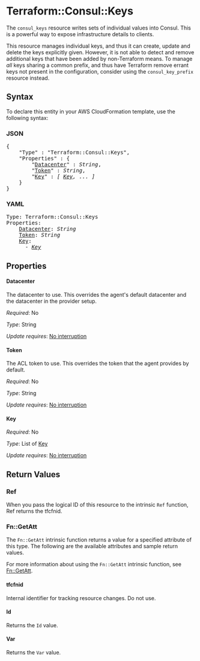 # Terraform::Consul::Keys

The `consul_keys` resource writes sets of individual values into Consul.
This is a powerful way to expose infrastructure details to clients.

This resource manages individual keys, and thus it can create, update
and delete the keys explicitly given. However, it is not able to detect
and remove additional keys that have been added by non-Terraform means.
To manage *all* keys sharing a common prefix, and thus have Terraform
remove errant keys not present in the configuration, consider using the
`consul_key_prefix` resource instead.

## Syntax

To declare this entity in your AWS CloudFormation template, use the following syntax:

### JSON

<pre>
{
    "Type" : "Terraform::Consul::Keys",
    "Properties" : {
        "<a href="#datacenter" title="Datacenter">Datacenter</a>" : <i>String</i>,
        "<a href="#token" title="Token">Token</a>" : <i>String</i>,
        "<a href="#key" title="Key">Key</a>" : <i>[ <a href="key.md">Key</a>, ... ]</i>
    }
}
</pre>

### YAML

<pre>
Type: Terraform::Consul::Keys
Properties:
    <a href="#datacenter" title="Datacenter">Datacenter</a>: <i>String</i>
    <a href="#token" title="Token">Token</a>: <i>String</i>
    <a href="#key" title="Key">Key</a>: <i>
      - <a href="key.md">Key</a></i>
</pre>

## Properties

#### Datacenter

The datacenter to use. This overrides the
agent's default datacenter and the datacenter in the provider setup.

_Required_: No

_Type_: String

_Update requires_: [No interruption](https://docs.aws.amazon.com/AWSCloudFormation/latest/UserGuide/using-cfn-updating-stacks-update-behaviors.html#update-no-interrupt)

#### Token

The ACL token to use. This overrides the
token that the agent provides by default.

_Required_: No

_Type_: String

_Update requires_: [No interruption](https://docs.aws.amazon.com/AWSCloudFormation/latest/UserGuide/using-cfn-updating-stacks-update-behaviors.html#update-no-interrupt)

#### Key

_Required_: No

_Type_: List of <a href="key.md">Key</a>

_Update requires_: [No interruption](https://docs.aws.amazon.com/AWSCloudFormation/latest/UserGuide/using-cfn-updating-stacks-update-behaviors.html#update-no-interrupt)

## Return Values

### Ref

When you pass the logical ID of this resource to the intrinsic `Ref` function, Ref returns the tfcfnid.

### Fn::GetAtt

The `Fn::GetAtt` intrinsic function returns a value for a specified attribute of this type. The following are the available attributes and sample return values.

For more information about using the `Fn::GetAtt` intrinsic function, see [Fn::GetAtt](https://docs.aws.amazon.com/AWSCloudFormation/latest/UserGuide/intrinsic-function-reference-getatt.html).

#### tfcfnid

Internal identifier for tracking resource changes. Do not use.

#### Id

Returns the <code>Id</code> value.

#### Var

Returns the <code>Var</code> value.

